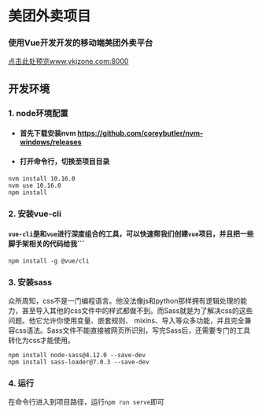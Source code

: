 # 美团外卖项目
### 使用Vue开发开发的移动端美团外卖平台
[点击此处预览www.ykjzone.com:8000](http://www.ykjzone.com:8000)

## 开发环境
### 1. node环境配置
+ #### 首先下载安装nvm   https://github.com/coreybutler/nvm-windows/releases
+ #### 打开命令行，切换至项目目录
```
nvm install 10.16.0
nvm use 10.16.0
npm install
```

### 2. 安装vue-cli
#### ```vue-cli```是和```vue```进行深度组合的工具，可以快速帮我们创建```vue```项目，并且把一些脚手架相关的代码给我```
```npm install -g @vue/cli```

### 3. 安装sass
众所周知，css不是一门编程语言。他没法像js和python那样拥有逻辑处理的能力，甚至导入其他的css文件中的样式都做不到。而Sass就是为了解决css的这些问题。他它允许你使用变量、嵌套规则、 mixins、导入等众多功能，并且完全兼容css语法。Sass文件不能直接被网页所识别，写完Sass后，还需要专门的工具转化为css才能使用。
```
npm install node-sass@4.12.0 --save-dev
npm install sass-loader@7.0.3 --save-dev
```

### 4. 运行
在命令行进入到项目路径，运行```npm run serve```即可
